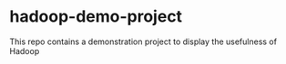 # hadoop-demo-project
This repo contains a demonstration project to display the usefulness of Hadoop
